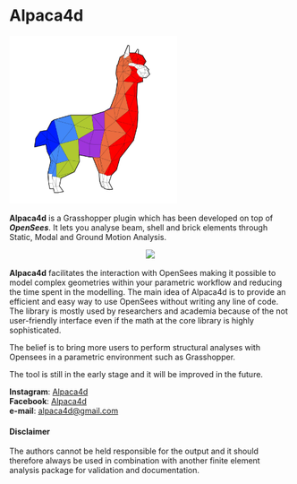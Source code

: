 # Alpaca4d
<img src="images/Logo.png" alt="drawing" width="300"/>

__Alpaca4d__ is a Grasshopper plugin which has been developed on top of __*OpenSees*__. It lets you analyse beam, shell and brick elements through Static, Modal and Ground Motion Analysis.

<p align="center">
  <img src="images/EarthQuake.gif" width="600" class="centre" > 
</p>

__Alpaca4d__ facilitates the interaction with OpenSees making it possible to model complex geometries within your parametric workflow and reducing the time spent in the modelling. The main idea of Alpaca4d is to provide an efficient and easy way to use OpenSees without writing any line of code. The library is mostly used by researchers and academia because of the not user-friendly interface even if the math at the core library is highly sophisticated.

The belief is to bring more users to perform structural analyses with Opensees in a parametric environment such as Grasshopper.

The tool is still in the early stage and it will be improved in the future.

__Instagram__: [Alpaca4d](https://www.instagram.com/alpaca4d/)  
__Facebook__: [Alpaca4d](https://www.facebook.com/Alpaca4d)  
__e-mail__: alpaca4d@gmail.com  

#### Disclaimer
The authors cannot be held responsible for the output and it should therefore always be used in combination with another finite element analysis package for validation and documentation.
